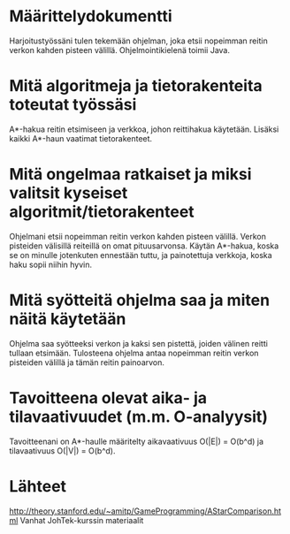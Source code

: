 ﻿Määrittelydokumentti
====================

Harjoitustyössäni tulen tekemään ohjelman, joka etsii nopeimman reitin verkon kahden pisteen välillä. Ohjelmointikielenä toimii Java.


# Mitä algoritmeja ja tietorakenteita toteutat työssäsi
A*-hakua reitin etsimiseen ja verkkoa, johon reittihakua käytetään. Lisäksi kaikki A*-haun vaatimat tietorakenteet.

# Mitä ongelmaa ratkaiset ja miksi valitsit kyseiset algoritmit/tietorakenteet
Ohjelmani etsii nopeimman reitin verkon kahden pisteen välillä. Verkon pisteiden välisillä reiteillä on omat pituusarvonsa. Käytän A*-hakua, koska se on minulle jotenkuten ennestään tuttu, ja painotettuja verkkoja, koska haku sopii niihin hyvin.	

# Mitä syötteitä ohjelma saa ja miten näitä käytetään
Ohjelma saa syötteeksi verkon ja kaksi sen pistettä, joiden välinen reitti tullaan etsimään. Tulosteena ohjelma antaa nopeimman reitin verkon pisteiden välillä ja tämän reitin painoarvon.

# Tavoitteena olevat aika- ja tilavaativuudet (m.m. O-analyysit)
Tavoitteenani on A*-haulle määritelty aikavaativuus O(|E|) = O(b^d) ja tilavaativuus O(|V|) = O(b^d).

# Lähteet
http://theory.stanford.edu/~amitp/GameProgramming/AStarComparison.html
Vanhat JohTek-kurssin materiaalit
